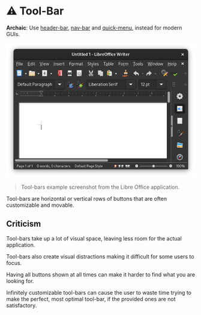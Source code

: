 # ⚠ Tool-Bar
**Archaic**: Use [header-bar](headerbar.md), [nav-bar](navbar.md) and
[quick-menu](quickmenu.md), instead for modern GUIs.

![Screenshot](toolbar.png)
> Tool-bars example screenshot from the Libre Office application.

Tool-bars are horizontal or vertical rows of buttons that are often customizable
and movable.

## Criticism
Tool-bars take up a lot of visual space, leaving less room for the actual
application.

Tool-bars also create visual distractions making it difficult for some users to
focus.

Having all buttons shown at all times can make it harder to find what you are
looking for.

Infinitely customizable tool-bars can cause the user to waste time trying to
make the perfect, most optimal tool-bar, if the provided ones are not
satisfactory.
